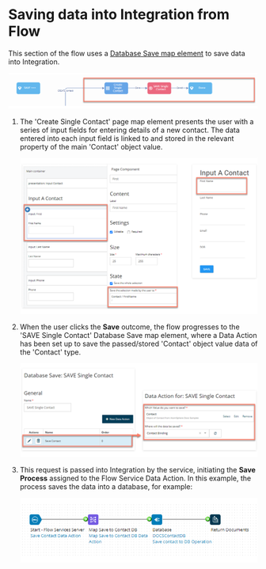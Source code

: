 # Saving data into Integration from Flow

<head>
  <meta name="guidename" content="Flow"/>
  <meta name="context" content="GUID-63da707b-f521-4644-81db-1c8c39a7911f"/>
</head>


This section of the flow uses a [Database Save map element](c-flo-ME_Save_bffa5a42-8d81-4dd9-9528-1eb26ae04d4c.md) to save data into Integration.

![Example flow](../Images/img-flo_Integration_DA_tut_flowsave_8596a0f0-70ac-48de-a539-bc97b70f35bb.png)

1.  The 'Create Single Contact' page map element presents the user with a series of input fields for entering details of a new contact. The data entered into each input field is linked to and stored in the relevant property of the main 'Contact' object value.

    ![Input data](../Images/img-flo_Integration_DA_tut_flowsavein_94d3c511-046d-474b-a1d0-96763e87f16f.png)

2.  When the user clicks the **Save** outcome, the flow progresses to the 'SAVE Single Contact' Database Save map element, where a Data Action has been set up to save the passed/stored 'Contact' object value data of the 'Contact' type.

    ![Saving data](../Images/img-flo_Integration_DA_tut_flowsaveval_6c67eff7-8509-44bd-b975-ec8bcd0b0b2e.png)

3.  This request is passed into Integration by the service, initiating the **Save Process** assigned to the Flow Service Data Action. In this example, the process saves the data into a database, for example:

    ![Save Process](../Images/img-flo_Integration_DA_SP_00243e5b-a1c6-40a6-a271-410dfd190d44.png)